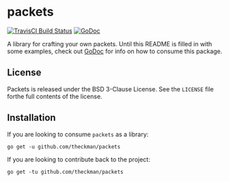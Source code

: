 # packets
[![TravisCI Build Status](https://img.shields.io/travis/theckman/packets/master.svg?style=flat)](https://travis-ci.org/theckman/packets)
[![GoDoc](https://img.shields.io/badge/packets-GoDoc-blue.svg?style=flat)](https://godoc.org/github.com/theckman/packets)

A library for crafting your own packets. Until this README is filled in with some examples, check out [GoDoc](https://godoc.org/github.com/theckman/packets) for info on how to consume this package.

## License

Packets is released under the BSD 3-Clause License. See the `LICENSE` file forthe full contents of the license.

## Installation

If you are looking to consume `packets` as a library:

```
go get -u github.com/theckman/packets
```

If you are looking to contribute back to the project:

```
go get -tu github.com/theckman/packets
```
